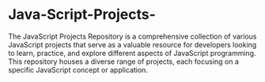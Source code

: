 # Java-Script-Projects-
The JavaScript Projects Repository is a comprehensive collection of various JavaScript projects that serve as a valuable resource for developers looking to learn, practice, and explore different aspects of JavaScript programming. This repository houses a diverse range of projects, each focusing on a specific JavaScript concept or application.
